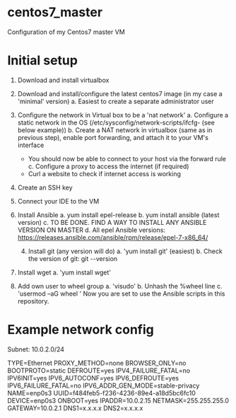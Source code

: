 # centos7_master
Configuration of my Centos7 master VM

# Initial setup
1. Download and install virtualbox
2. Download and install/configure the latest centos7 image (in my case a 'minimal' version)
   a. Easiest to create a separate administrator user
3. Configure the network in Virtual box to be a 'nat network'
   a. Configure a static network in the OS (/etc/sysconfig/network-scripts/ifcfg-<int> (see below example))
   b. Create a NAT network in virtualbox (same as in previous step), enable port forwarding, and attach it to your VM's interface
      * You should now be able to connect to your host via the forward rule
   c. Configure a proxy to access the internet (if required)
      * Curl a website to check if internet access is working
4. Create an SSH key
4. Connect your IDE to the VM
5. Install Ansible
   a. yum install epel-release
   b. yum install ansible (latest version)
   c. TO BE DONE. FIND A WAY TO INSTALL ANY ANSIBLE VERSION ON MASTER
   d. All epel Ansible versions: https://releases.ansible.com/ansible/rpm/release/epel-7-x86_64/

   
   
   
   
   4. Install git (any version will do)
   a. 'yum install git' (easiest)
   b. Check the version of git: git --version
5. Install wget
   a. 'yum install wget'
7. Add own user to wheel group
   a. 'visudo'
   b. Unhash the %wheel line
   c. 'usermod –aG wheel <username>'
Now you are set to use the Ansible scripts in this repository. 

# Example network config
Subnet: 10.0.2.0/24

TYPE=Ethernet
PROXY_METHOD=none
BROWSER_ONLY=no
BOOTPROTO=static
DEFROUTE=yes
IPV4_FAILURE_FATAL=no
IPV6INIT=yes
IPV6_AUTOCONF=yes
IPV6_DEFROUTE=yes
IPV6_FAILURE_FATAL=no
IPV6_ADDR_GEN_MODE=stable-privacy
NAME=enp0s3
UUID=f484feb5-f236-4236-89e4-a18d5bc6fc10
DEVICE=enp0s3
ONBOOT=yes
IPADDR=10.0.2.15
NETMASK=255.255.255.0
GATEWAY=10.0.2.1
DNS1=x.x.x.x
DNS2=x.x.x.x

